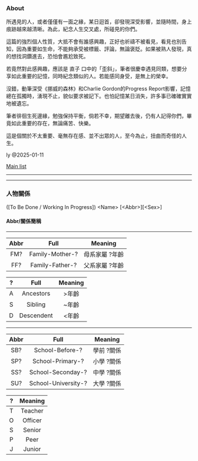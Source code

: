 ### About

所遇見的人，或者僅僅有一面之緣，某日迴首，卻發現深受影響，並隨時間，身上痕跡越來越清晰。為此，紀念人生交叉處，所碰見的你們。

這篇的強烈個人性質，大抵不會有誰感興趣，正好也祈禱不被看見，看見也別告知，因為重要如生命，不能夠承受被標籤、評論，無論褒貶。如果被熟人發現，真的想找洞鑽進去，恐怕會尷尬致死。

若竟然對此感興趣，應該是 直子 口中的「歪斜」，筆者很慶幸遇見同類，想要分享如此重要的記憶，同時紀念類似的人。若能感同身受，是無上的榮幸。

沒錯，動筆深受《挪威的森林》和Charlie Gordon的Progress Report影響，記憶總在孤獨時，湧現不止，貌似要求被記下。也怕記憶某日消失，許多事已確確實實地被遺忘。

筆者徘徊生死邊緣，勉強保持平衡，倘若不幸，期望離去後，仍有人記得你們，畢竟如此重要的存在，無論痛苦、快樂。

這是個關於不太重要、毫無存在感、並不出眾的人，至今為止，扭曲而奇怪的人生。

ly @2025-01-11

[Main list](list.md)

---
---

### 人物關係
(\[To Be Done / Working In Progress\]) \<Name\> \[\<Abbr\>\]\[\<Sex\>\]

#### Abbr/關係簡稱
---
|Abbr|Full|Meaning|
|:-:|:-:|:-:|
|FM?|Family-Mother-?|母系家屬 ?年齡|
|FF?|Family-Father-?|父系家屬 ?年齡|

|?|Full|Meaning|
|:-:|:-:|:-:|
|A|Ancestors|>年齡|
|S|Sibling|~年齡|
|D|Descendent|<年齡|

---
|Abbr|Full|Meaning|
|:-:|:-:|:-:|
|SB?|School-Before-?|學前 ?關係|
|SP?|School-Primary-?|小學 ?關係|
|SS?|School-Seconday-?|中學 ?關係|
|SU?|School-University-?|大學 ?關係|

|?|Meaning|
|:-:|:-:|
|T|Teacher|
|O|Officer|
|S|Senior|
|P|Peer|
|J|Junior|
